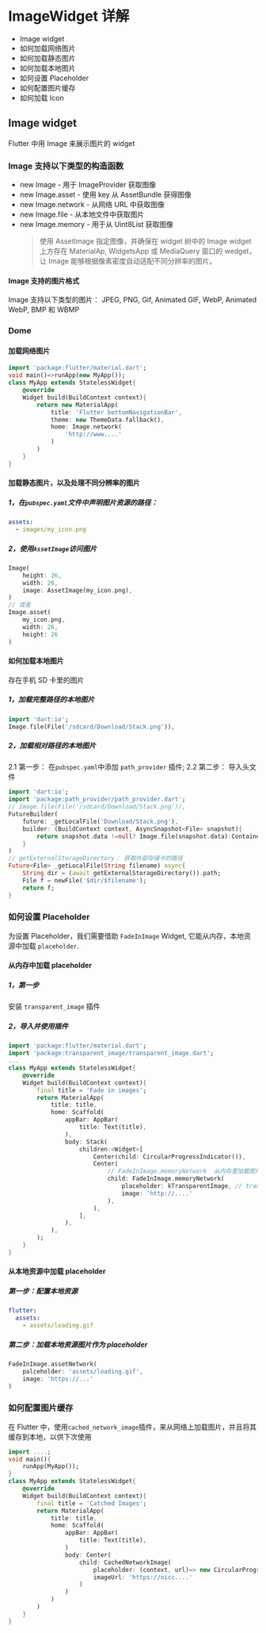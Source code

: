 # ImageWidget 详解

- Image widget
- 如何加载网络图片
- 如何加载静态图片
- 如何加载本地图片
- 如何设置 Placeholder
- 如何配置图片缓存
- 如何加载 Icon

## Image widget

Flutter 中用 Image 来展示图片的 widget

### Image 支持以下类型的构造函数

- new Image - 用于 ImageProvider 获取图像
- new Image.asset - 使用 key 从 AssetBundle 获得图像
- new Image.network - 从网络 URL 中获取图像
- new Image.file - 从本地文件中获取图片
- new Image.memory - 用于从 Uint8List 获取图像
  > 使用 AssetImage 指定图像，并确保在 widget 树中的 Image widget 上方存在 MaterialAp, WidgetsApp 或 MediaQuery 窗口的 wedget，让 Image 能够根据像素密度自动适配不同分辨率的图片。

#### Image 支持的图片格式

Image 支持以下类型的图片： JPEG, PNG, Gif, Animated GIF, WebP, Animated WebP, BMP 和 WBMP

### Dome

#### 加载网络图片

```dart
import 'package:flutter/material.dart';
void main()=>runApp(new MyApp());
class MyApp extends StatelessWidget{
    @override
    Widget build(BuildContext context){
        return new MaterialApp(
            title: 'Flutter bottomNavigationBar',
            theme: new ThemeData.fallback(),
            home: Image.network(
                'http://www....'
            )
        )
    }
}
```

#### 加载静态图片，以及处理不同分辨率的图片

##### 1，在`pubspec.yaml`文件中声明图片资源的路径：

```yaml
assets:
  - images/my_icon.png
```

##### 2，使用`AssetImage`访问图片

```dart
Image(
    height: 26,
    width: 26,
    image: AssetImage(my_icon.png),
)
// 或者
Image.asset(
    my_icon.png,
    width: 26,
    height: 26
)
```

#### 如何加载本地图片

存在手机 SD 卡里的图片

##### 1，加载完整路径的本地图片

```dart
import 'dart:io';
Image.file(File('/sdcard/Download/Stack.png')),
```

##### 2，加载相对路径的本地图片

2.1 第一步： 在`pubspec.yaml`中添加 `path_provider` 插件;
2.2 第二步： 导入头文件

```dart
import 'dart:io';
import 'package:path_provider/path_provider.dart';
// Image.file(File('/sdcard/Download/Stack.png')),
FutureBuilder(
    future: _getLocalFile('Download/Stack.png'),
    builder: (BuildContext context, AsyncSnapshot<File> snapshot){
        return snapshot.data !=null? Image.file(snapshot.data):Container();
    }
)
// getExternalStorageDirectory： 获取外部存储卡的路径
Future<File> _getLocalFile(String filename) async{
    String dir = (await getExternalStorageDirectory()).path;
    File f = newFile('$dir/$filename');
    return f;
}
```

### 如何设置 Placeholder

为设置 Placeholder，我们需要借助 `FadeInImage` Widget, 它能从内存，本地资源中加载 `placeholder`.

#### 从内存中加载 placeholder

##### 1，第一步

安装 `transparent_image` 插件

##### 2，导入并使用插件

```dart
import 'package:flutter/material.dart';
import 'package:transparent_image/transparent_image.dart';
...
class MyApp extends StatelessWidget{
    @override
    Widget build(BuildContext context){
        final title = 'Fade in images';
        return MaterialApp(
            title: title,
            home: Scaffold(
                appBar: AppBar(
                    title: Text(title),
                ),
                body: Stack(
                    children:<Widget>[
                        Center(child: CircularProgressIndicator()),
                        Center(
                            // FadeInImage.memoryNetwork  从内存里加载图片
                            child: FadeInImage.memoryNetwork(
                                placeholder: kTransparentImage, // transparent_image -> kTransparentImage 从完全脱敏到逐渐显示
                                image: 'http://....'
                            ),
                        ),
                    ],
                ),
            ),
        );
    }
}
```

#### 从本地资源中加载 placeholder

##### 第一步：配置本地资源

```yaml
flutter:
  assets:
    - assets/loading.gif
```

##### 第二步：加载本地资源图片作为 placeholder

```dart
FadeInImage.assetNetwork(
    palceholder: 'assets/loading.gif',
    image: 'https://...'
)
```

### 如何配置图片缓存

在 Flutter 中，使用`cached_network_image`插件，来从网络上加载图片，并且将其缓存到本地，以供下次使用

```dart
import ....;
void main(){
    runApp(MyApp());
}
class MyApp extends StatelessWidget{
    @override
    Widget build(BuildContext context){
        final title = 'Catched Images';
        return MaterialApp(
            title: title,
            home: Scaffold(
                appBar: AppBar(
                    title: Text(title),
                )
                body: Center(
                    child: CachedNetworkImage(
                        placeholder: (context, url)=> new CircularProgressIndicator(),
                        imageUrl: 'https://oicc....'
                    )
                )
            )
        )
    }
}
```
